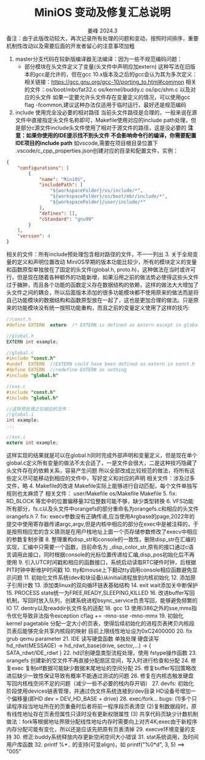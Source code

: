 <div align='center'> 
<h1>MiniOS 变动及修复汇总说明</h1>
姜峰 2024.3
</div>
备注：由于此版改动较大，再次记录所有处理的问题和变动，按照时间排序，重要机制性改动以及需要后面的开发者留心的注意事项加粗

1. master分支代码在较新版编译器无法编译：因为一些不规范编码问题：
	+ 部分模块在头文件定义了变量(头文件中声明应加extern)
这种写法在旧版本的gcc是允许的，但在gcc 10.x版本及之后的gcc会认为其为多次定义：相关链接：https://gcc.gnu.org/gcc-10/porting_to.html#common
相关的文件：os/boot/mbr/fat32.c os/kernel/buddy.c os/ipc/shm.c 以及对应的头文件
如果一定要允许头文件存在变量定义的情况，可以使用gcc flag -fcommon,建议这种办法仅适用于临时运行，最好还是规范编码
2. include 使用完全没必要的相对路径
当前头文件路径是合理的，一般来说在源文件中直接指定头文件名称即可，Makefile使用对应的include path处理，但是部分c源文件include头文件使用了相对于源文件的路径，这是没必要的
**注意：如果你使用的IDE提示找不到头文件 不会影响命令行的编译，你需要配置IDE项目的include path**
如vscode,需要在项目根目录位置下 .vscode/c_cpp_properties.json创建对应的目录和配置文件，实例：
```json
{
    "configurations": [
        {
            "name": "MiniOS",
            "includePath": [
                "${workspaceFolder}/os/include/*",
                "${workspaceFolder}/os/boot/mbr/include/*",
                "${workspaceFolder}/user/include/*"
            ],
            "defines": [],
            "cStandard": "gnu99"
        }
    ],
    "version": 4
}
```
相关的文件：所有include预处理包含相对路径的文件，不一一列出
3. 关于全局变量的定义和声明位置改动
MiniOS早期的版本功能比较少，所有的模块定义的变量和函数原型单独放在了固定的头文件(global.h, proto.h)，这种做法在当时或许可行，但是现在随着各种额外的功能新增，如果沿用之前的做法势必使得这些头文件过于臃肿，而且各个功能的函数定义存在数据结构的依赖，这样的做法大大增加了头文件之间的耦合，所以后面版本添加的很多功能模块都不使用原来的做法而是将自己功能模块的数据结构和函数原型放在一起了，这也是更加合理的做法。只是原来的功能模块没有统一按照功能重构，而且之前的变量定义使用了这样的技巧:
```c
//const.h
#define	EXTERN	extern	/* EXTERN is defined as extern except in global.c */

//global.h
EXTERN int example;

//global.c
#include "const.h"
#undef	EXTERN	//EXTERN could have been defined as extern in const.h
#define	EXTERN	//redefine EXTERN as nothing
#include "global.h"

//xxx.c
#include "const.h"
#include "global.h"

//这样预处理之后相应的文件：
//global.i
int example;
...

//xxx.i
extern int example;
```
这样实现的结果就是可以在global.h同时完成外部声明和变量定义，但是现在单个global.c定义所有变量的做法不太合适了，一是文件会很大，二是这种技巧隐藏了头文件存在的依赖关系，容易产生问题
所以全部改成比较规范的做法，将所有这些定义尽可能移动到相应的文件中，写好定义和对应的声明
相关文件：涉及过多文件，略
4. Makefile的改进
Makefile实际上能够进行自动匹配，每个文件单独写规则也太麻烦了
相关文件： user/Makefile os/Makefile Makefile
5. fix: RD_BLOCK 等宏中的位置偏移量32位整数可能不够，缺少类型转换
6. VFS功能所有部分，fs.c以及头文件中orangefs的部分重命名为orangefs.c和相应的头文件orangefs.h
7. fix: execv参数没有正确传递,应当使用Argbase的page,2022年的提交中使用寄存器传递argc,argv,但是内核中相应的部分在exec中是被注释的，于是按照相应宏的含义猜测是在用户栈地址上面一个页存储参数修改了execv中相应的参数复制步骤
8. 整理重构disp_str和console的一致性，删除disp_str在汇编的实现，汇编中只需要一个函数，目前命名为 _disp_color_str,原有的接口通过c语言调用此接口，同时根据console的光标位置传递给汇编,disp_pos初始化后不再使用
9. 引入UTC时间戳和相应的函数接口，系统启动读取RTC硬件时钟，后根据PIT时钟中断维护时间戳
10. tty和mouse上下翻动tty调用console相应函数避免显示问题
11. 初始化文件系统(dev和块设备)从initial进程放到内核初始化
12. 添加原子引用计数
13. 添加类linux的双向循环链表基础结构
14. exit wait添加关中断保护
15. PROCESS state统一为FREE,READY,SLEEPING,KILLED
16. 改进buffer写回机制，写回时放入队列，创建系统进程bsync_service负责写回，能够避免频繁的IO
17. dentry以及readdir长文件名的适配
18. gcc 13 使用i386之外的sse,mmx指令优化导致非法指令exception cflag += -mno-sse -mno-mmx
19. 初始化 kernel pagetable 分配一定大小的页表，使得后续初始化的进程页表拷贝内核段页表后能够完全共享内核段的映射
目前上限线性地址设为0xC2400000
20. fix grub qemu parameter
21. IDE 读写硬盘函数 单独处理 硬盘读写 hd_rdwt(MESSAGE) -> hd_rdwt_base(drive, sector,...) -> { SATA_rdwt/IDE_rdwt }
22. hd识别硬盘类型流程处理，使用 fstype操作函数
23. orangefs 创建新的空文件不再直接分配扇区空间，写入时进行检查和分配
24. 修复exec 复制elf数据可能缺少数据末尾地址的空间分配
25. 修复buffer写回策略改进后缺少一致性保证导致有概率不能通过测试的问题
26. 修复在内核态触发硬盘写回内核栈空间不足的问题（减少一些不必要的栈内存开销）
27. devfs: 初始化阶段使用devices链表管理，并通过伪文件系统连接到/dev目录 HD设备号增加一个偏移量(即HD dev = DEV_HD_BASE + drive)
28. exec/fork... bugs: (1)多个只读程序段当地址所在的页重叠时后者将前一程序段页表清空 (2)复制数据段时，原有线性地址存在页表但属性只读时没有更新权限属性 (3) 共享代码页缺少计数机制 做法：fork等根据地址界限分配线性地址内存时需要向上对齐4K;exec由于新程序内存分配可能有变化，所以还是应该先把原有页表清掉
29. execve环境变量的支持
30. 修正:buddy系统释放内存更新空闲空间大小错误
31. stat系统调用，及时间用户库函数
32. printf %\*.. 的支持(可变align)，如 printf("%0\*d", 3, 5) ==> "005"